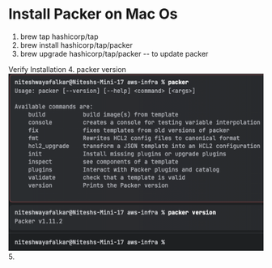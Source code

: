 # Install Packer on Mac Os

1.  brew tap hashicorp/tap
2.  brew install hashicorp/tap/packer
3.  brew upgrade hashicorp/tap/packer -- to update packer

Verify Installation
4.  packer version
![img.png](img.png)
5. 
